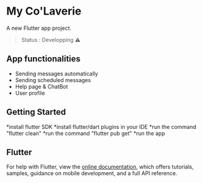 # My Co'Laverie

A new Flutter app project.
> Status : Developping ⚠️

## App functionalities

* Sending messages automatically
* Sending scheduled messages
* Help page & ChatBot
* User profile



## Getting Started
  
  *install flutter SDK
  *install flutter/dart plugins in your IDE
  *run the command "flutter clean"
  *run the command "flutter pub get"
  *run the app
## Flutter

For help with Flutter, view the
[online documentation](https://flutter.dev/docs), which offers tutorials,
samples, guidance on mobile development, and a full API reference.
